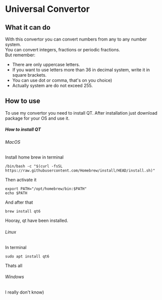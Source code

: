 # Universal Convertor

## What it can do

With this convertor you can convert numbers from any to any number system.  
You can convert integers, fractions or periodic fractions.  
But remember:
+ There are only uppercase letters.
+ If you want to use letters more than 36 in decimal system, write it in square brackets.
+ You can use dot or comma, that's on you choice)
+ Actually system are do not exceed 255.
## How to use
To use my convertor you need to install QT.
After installation just download package for your OS and use it.
##### How to install QT
###### MacOS
Install home brew in terminal
```
/bin/bash -c "$(curl -fsSL https://raw.githubusercontent.com/Homebrew/install/HEAD/install.sh)"
```
Then activate it
```
export PATH="/opt/homebrew/bin:$PATH"
echo $PATH
```
And after that
```
brew install qt6
```
Hooray, qt have been installed.  
###### Linux
In terminal
```
sudo apt install qt6
```
Thats all
###### Windows
I really don't know)
